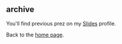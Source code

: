 ## archive

You'll find previous prez on my [Slides](https://slides.com/inactinique) profile.

Back to the [home page](https://inactinique.net).